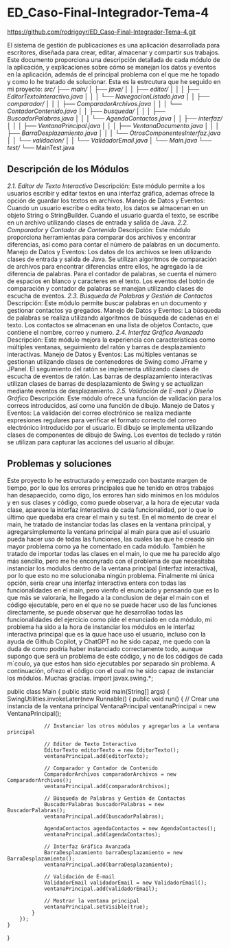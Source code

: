 # ED_Caso-Final-Integrador-Tema-4
https://github.com/rodrigoyr/ED_Caso-Final-Integrador-Tema-4.git

El sistema de gestión de publicaciones es una aplicación desarrollada para escritores, diseñada para crear, editar, almacenar y compartir sus trabajos. Este documento proporciona una descripción detallada de cada módulo de la aplicación, y explicaciones sobre cómo se manejan los datos y eventos en la aplicación, además de el principal problema con el que me he topado y como lo he tratado de solucionar. Esta es la estrcutura que he seguido en mi proyecto:
*src/
├── main/
│   ├── java/
│   │   ├── editor/
│   │   │   ├── EditorTextoInteractivo.java
│   │   │   └── NavegacionListado.java
│   │   ├── comparador/
│   │   │   ├── ComparadorArchivos.java
│   │   │   └── ContadorContenido.java
│   │   ├── busqueda/
│   │   │   ├── BuscadorPalabras.java
│   │   │   └── AgendaContactos.java
│   │   ├── interfaz/
│   │   │   ├── VentanaPrincipal.java
│   │   │   ├── VentanaDocumento.java
│   │   │   ├── BarraDesplazamiento.java
│   │   │   └── OtrosComponentesInterfaz.java
│   │   └── validacion/
│   │       └── ValidadorEmail.java
│   └── Main.java
└── test/*
    └── MainTest.java


## Descripción de los Módulos
*2.1. Editor de Texto Interactivo*
Descripción: Este módulo permite a los usuarios escribir y editar textos en una interfaz gráfica, ademas ofrece la opción de guardar los textos en archivos.
Manejo de Datos y Eventos: Cuando un usuario escribe o edita texto, los datos se almacenan en un objeto String o StringBuilder. Cuando el usuario guarda el texto, se escribe en un archivo utilizando clases de entrada y salida de Java.
*2.2. Comparador y Contador de Contenido*
Descripción: Este módulo proporciona herramientas para comparar dos archivos y encontrar diferencias, así como para contar el número de palabras en un documento.
Manejo de Datos y Eventos: Los datos de los archivos se leen utilizando clases de entrada y salida de Java. Se utilizan algoritmos de comparación de archivos para encontrar diferencias entre ellos, he agregado la de diferencia de palabras. Para el contador de palabras, se cuenta el número de espacios en blanco y caracteres en el texto. Los eventos del botón de comparación y contador de palabras se manejan utilizando clases de escucha de eventos.
*2.3. Búsqueda de Palabras y Gestión de Contactos*
Descripción: Este módulo permite buscar palabras en un documento y gestionar contactos ya gregados.
Manejo de Datos y Eventos: La búsqueda de palabras se realiza utilizando algoritmos de búsqueda de cadenas en el texto. Los contactos se almacenan en una lista de objetos Contacto, que contiene el nombre, correo y numero.
*2.4. Interfaz Gráfica Avanzada*
Descripción: Este módulo mejora la experiencia con características como múltiples ventanas, seguimiento del ratón y barras de desplazamiento interactivas.
Manejo de Datos y Eventos: Las múltiples ventanas se gestionan utilizando clases de contenedores de Swing como JFrame y JPanel. El seguimiento del ratón se implementa utilizando clases de escucha de eventos de ratón. Las barras de desplazamiento interactivas utilizan clases de barras de desplazamiento de Swing y se actualizan mediante eventos de desplazamiento.
*2.5. Validación de E-mail y Diseño Gráfico*
Descripción: Este módulo ofrece una función de validación para los correos introducidos, así como una función de dibujo.
Manejo de Datos y Eventos: La validación del correo electrónico se realiza mediante expresiones regulares para verificar el formato correcto del correo electrónico introducido por el usuario. El dibujo se implementa utilizando clases de componentes de dibujo de Swing. Los eventos de teclado y ratón se utilizan para capturar las acciones del usuario al dibujar.

## Problemas y soluciones
Este proyecto lo he estructurado y emepzado con bastante margen de tiempo, por lo que los errores principales que he tenido en otros trabajos han desapaecido, como digo, los errores han sido mínimos en los módulos y en sus clases y código, como puede observar, a la hora de ejecutar vada clase, aparece la interfaz interactiva de cada funcionalidad, por lo que lo último que quedaba era crear el main y su test. En el momento de crear el main, he tratado de instanciar todas las clases en la ventana principal, y agregarsimplemente la ventana principal al main para que así el usuario pueda hacer uso de todas las funciones, las cuales las que he creado sin mayor problema como ya he comentado en cada módulo. También he tratado de importar todas las clases en el main, lo que me ha parecido algo más sencillo, pero me he enconyrado con el problema de que necesitaba instanciar los modulos dentro de la ventana principal (interfaz interactiva), por lo que esto no me solucionaba ningún problema. Finalmente mi única opción, sería crear una interfaz interactiva entera con todas las funcionalidades en el main, pero vienfo el enunciado y pensando que es lo que más se valoraría, he llegado a la conclusion de dejar el main con el código ejecutable, pero en el que no se puede hacer uso de las funciones directamente, se puede observar que he desarrollao todas las funcionalidades del ejercicio como pide el enunciado en cda módulo, mi problema ha sido a la hora de instanciar los módulos en le interfaz interactiva principal que es la quue hace uso el usuario, incluso con la ayuda de Github Copilot, y ChatGPT no he sido capaz, me quedo con la duda de como podria haber instanciado correctamente todo, aunque supongo que será un problema de este código, y no de los códigos de cada m´coulo, ya que estos han sido ejecutables por separado sin problema. A continuación, ofrezo el código con el cual no he sido capaz de instanciar los módulos. Muchas gracias.
import javax.swing.*;

public class Main {
    public static void main(String[] args) {
        SwingUtilities.invokeLater(new Runnable() {
            public void run() {
                // Crear una instancia de la ventana principal
                VentanaPrincipal ventanaPrincipal = new VentanaPrincipal();
                
                // Instanciar los otros módulos y agregarlos a la ventana principal
                
                // Editor de Texto Interactivo
                EditorTexto editorTexto = new EditorTexto();
                ventanaPrincipal.add(editorTexto);
                
                // Comparador y Contador de Contenido
                ComparadorArchivos comparadorArchivos = new ComparadorArchivos();
                ventanaPrincipal.add(comparadorArchivos);
                
                // Búsqueda de Palabras y Gestión de Contactos
                BuscadorPalabras buscadorPalabras = new BuscadorPalabras();
                ventanaPrincipal.add(buscadorPalabras);
                
                AgendaContactos agendaContactos = new AgendaContactos();
                ventanaPrincipal.add(agendaContactos);
                
                // Interfaz Gráfica Avanzada
                BarraDesplazamiento barraDesplazamiento = new BarraDesplazamiento();
                ventanaPrincipal.add(barraDesplazamiento);
                
                // Validación de E-mail
                ValidadorEmail validadorEmail = new ValidadorEmail();
                ventanaPrincipal.add(validadorEmail);
                
                // Mostrar la ventana principal
                ventanaPrincipal.setVisible(true);
            }
        });
    }
}
